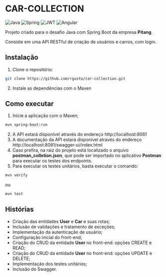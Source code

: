 # CAR-COLLECTION

![Java](https://img.shields.io/badge/java-%23ED8B00.svg?style=for-the-badge&logo=openjdk&logoColor=white)
![Spring](https://img.shields.io/badge/spring-%236DB33F.svg?style=for-the-badge&logo=spring&logoColor=white)
![JWT](https://img.shields.io/badge/JWT-black?style=for-the-badge&logo=JSON%20web%20tokens)
![Angular](https://img.shields.io/badge/Angular-DD0031?style=for-the-badge&logo=angular&logoColor=white)


Projeto criado para o desafio Java com Spring Boot da empresa **Pitang**.

Consiste em uma API RESTful de criação de usuários e carros, com login.

## Instalação

1. Clone o repositório:

```bash
git clone https://github.com/rgusto/car-collection.git
```

2. Instale as dependências com o Maven

## Como executar

1. Inicie a aplicação com o Maven;
```bash
mvn spring-boot:run
```
2. A API estará disponível através do endereço http://localhost:8081
3. A documentação da API estará disponível através do endereço http://localhost:8081/swagger-ui/index.html
4. Caso prefira, na raiz do projeto está localizado o arquivo **postman_colletion.json**, que pode ser importado no aplicativo **Postman** para executar os testes dos endpoints.
5. Para executar os testes unitários, basta executar o comando:
```bash
mvn verify
```
ou
```bash
mvn test
```
## Histórias

* Criação das entidades **User** e **Car** e suas rotas;
* Inclusão de validações e tratamento de exceções;
* Implementação da autenticação de usuário;
* Configuração inicial do front-end;
* Criação do CRUD da entidade **User** no front-end: opções CREATE e READ;
* Criação do CRUD da entidade **User** no front-end: opções UPDATE e DELETE;
* Implementação dos testes unitários;
* Inclusão do Swagger.